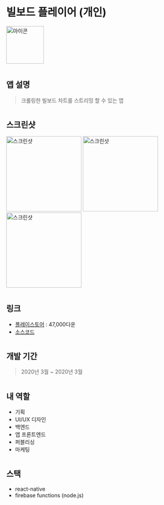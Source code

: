 # 빌보드 플레이어 (개인)
<img src="https://lh3.googleusercontent.com/2-HR7UEyvLa2jQQBBHLfBm8dVuE27b8ZP6m9xmTnep0tRZfRVkzd3_I8NyV9BOySgQ=s180-rw" alt="아이콘" width="100" />

#

## 앱 설명
> 크롤링한 빌보드 차트를 스트리밍 할 수 있는 앱

#

## 스크린샷
<div dir='ltr'>
    <img src="https://lh3.googleusercontent.com/sXtJ2AVwfL6Pyomc3xAV0nUkQcUcMQQj5H1BLPBq2yvlZOzSLpIgkfOe9yJyRivBG2g=w1920-h969-rw" alt="스크린샷" width="200" />
    <img src="https://lh3.googleusercontent.com/nK1kS8KZM11ImXljMl1A7_rxa4LypA8keAZ7i-OjhvtE5qd4bbh-6tZrSkLVKEfwCgw=w1920-h969-rw" alt="스크린샷" width="200" />
    <img src="https://lh3.googleusercontent.com/wrGDNxZ8bD6TqS731RLzcdyJR8LQCST_n33M7AQq55JfyZWpsFWB0a1QMhoF7v-FMW6V=w1920-h969-rw" alt="스크린샷" width="200" />
</div>

#

## 링크
- [플레이스토어](https://play.google.com/store/apps/details?id=com.koreanthinker.billboard) : 47,000다운
- [소스코드](https://github.com/KoreanThinker/Billboard_App)


#

## 개발 기간
> 2020년 3월 ~ 2020년 3월

#

## 내 역할
- 기획
- UI/UX 디자인
- 백엔드
- 앱 프론트엔드
- 퍼블리싱
- 마케팅

#

## 스택
- react-native
- firebase functions (node.js)